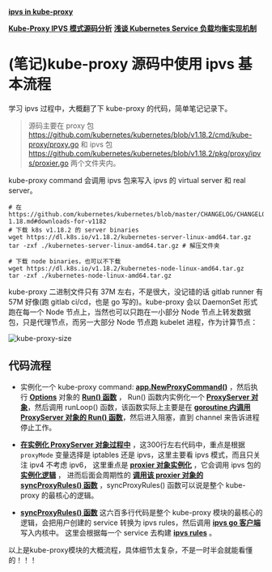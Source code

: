 
**[ipvs in kube-proxy](https://github.com/kubernetes/kubernetes/blob/master/pkg/proxy/ipvs/proxier.go)**

**[Kube-Proxy IPVS 模式源码分析](https://xigang.github.io/2019/07/28/kube-proxy-source-code/)**
**[浅谈 Kubernetes Service 负载均衡实现机制](https://www.infoq.cn/article/P0V9D4br7UDzWTgIHuYq)**


# (笔记)kube-proxy 源码中使用 ipvs 基本流程
学习 ipvs 过程中，大概翻了下 kube-proxy 的代码，简单笔记记录下。

> 源码主要在 proxy 包 https://github.com/kubernetes/kubernetes/blob/v1.18.2/cmd/kube-proxy/proxy.go 和 
ipvs 包 https://github.com/kubernetes/kubernetes/blob/v1.18.2/pkg/proxy/ipvs/proxier.go 两个文件夹内。

kube-proxy command 会调用 ipvs 包来写入 ipvs 的 virtual server 和 real server。

```shell script
# 在https://github.com/kubernetes/kubernetes/blob/master/CHANGELOG/CHANGELOG-1.18.md#downloads-for-v1182
# 下载 k8s v1.18.2 的 server binaries
wget https://dl.k8s.io/v1.18.2/kubernetes-server-linux-amd64.tar.gz
tar -zxf ./kubernetes-server-linux-amd64.tar.gz # 解压文件夹

# 下载 node binaries，也可以不下载
wget https://dl.k8s.io/v1.18.2/kubernetes-node-linux-amd64.tar.gz
tar -zxf ./kubernetes-node-linux-amd64.tar.gz
```

kube-proxy 二进制文件只有 37M 左右，不是很大，没记错的话 gitlab runner 有 57M 好像(跑 gitlab ci/cd，也是 go 写的)。kube-proxy 会以
DaemonSet 形式跑在每一个 Node 节点上，当然也可以只跑在一小部分 Node 节点上转发数据包，只是代理节点，而另一大部分 Node 节点跑 kubelet 进程，作为计算节点：

![kube-proxy-size](./imgs/kube-proxy-size.png)

## 代码流程

* 实例化一个 kube-proxy command: **[app.NewProxyCommand()](https://github.com/kubernetes/kubernetes/blob/v1.18.2/cmd/kube-proxy/proxy.go#L37)** ，然后执行 **[Options](https://github.com/kubernetes/kubernetes/blob/v1.18.2/cmd/kube-proxy/app/server.go#L104-L139)** 对象的 **[Run() 函数](https://github.com/kubernetes/kubernetes/blob/v1.18.2/cmd/kube-proxy/app/server.go#L496)** ，
Run() 函数内实例化一个 **[ProxyServer 对象](https://github.com/kubernetes/kubernetes/blob/v1.18.2/cmd/kube-proxy/app/server.go#L314-L317)**，然后调用 runLoop() 函数，该函数实际上主要是在 **[goroutine 内调用 ProxyServer 对象的 Run() 函数](https://github.com/kubernetes/kubernetes/blob/v1.18.2/cmd/kube-proxy/app/server.go#L334-L338)**，然后进入阻塞，直到 channel 来告诉进程停止工作。

* **[在实例化 ProxyServer 对象过程中](https://github.com/kubernetes/kubernetes/blob/v1.18.2/cmd/kube-proxy/app/server_others.go#L75-L382)** ，这300行左右代码中，重点是根据 `proxyMode` 变量选择是 iptables 还是 ipvs，这里主要看 ipvs 模式，而且只关注 ipv4 不考虑 ipv6，
这里重点是 **[proxier 对象实例化](https://github.com/kubernetes/kubernetes/blob/v1.18.2/cmd/kube-proxy/app/server_others.go#L307-L336)** ，它会调用 ipvs 包的 **[实例化逻辑](https://github.com/kubernetes/kubernetes/blob/v1.18.2/pkg/proxy/ipvs/proxier.go#L319-L482)** ，
进而后面会周期性的 **[调用该 proxier 对象的 syncProxyRules() 函数](https://github.com/kubernetes/kubernetes/blob/v1.18.2/pkg/proxy/ipvs/proxier.go#L479)** ，syncProxyRules() 函数可以说是整个 kube-proxy 的最核心的逻辑。

* **[syncProxyRules() 函数](https://github.com/kubernetes/kubernetes/blob/v1.18.2/pkg/proxy/ipvs/proxier.go#L989-L1626)** 这六百多行代码是整个 kube-proxy 模块的最核心的逻辑，会把用户创建的 service 转换为 ipvs rules，然后调用 **[ipvs go 客户端](https://github.com/kubernetes/kubernetes/blob/v1.18.2/pkg/util/ipvs/ipvs.go)** 写入内核中。
这里会根据每一个 service 去构建 **[ipvs rules](https://github.com/kubernetes/kubernetes/blob/v1.18.2/pkg/proxy/ipvs/proxier.go#L1115-L1540)** 。

以上是kube-proxy模块的大概流程，具体细节太复杂，不是一时半会就能看懂的！！！
